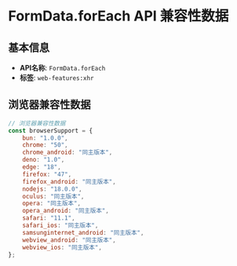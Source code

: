 # FormData.forEach API 兼容性数据

## 基本信息

- **API名称**: `FormData.forEach`
- **标签**: `web-features:xhr`

## 浏览器兼容性数据

```javascript
// 浏览器兼容性数据
const browserSupport = {
    bun: "1.0.0",
    chrome: "50",
    chrome_android: "同主版本",
    deno: "1.0",
    edge: "18",
    firefox: "47",
    firefox_android: "同主版本",
    nodejs: "18.0.0",
    oculus: "同主版本",
    opera: "同主版本",
    opera_android: "同主版本",
    safari: "11.1",
    safari_ios: "同主版本",
    samsunginternet_android: "同主版本",
    webview_android: "同主版本",
    webview_ios: "同主版本",
};

```


